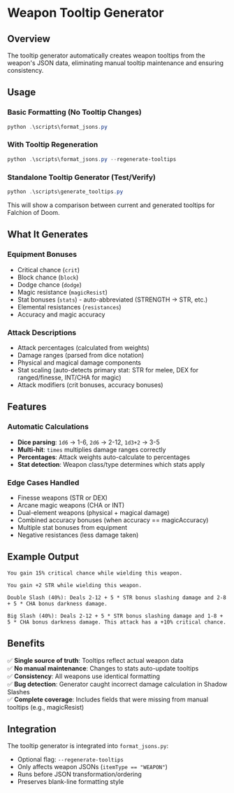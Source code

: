 # Weapon Tooltip Generator

## Overview

The tooltip generator automatically creates weapon tooltips from the weapon's JSON data, eliminating manual tooltip maintenance and ensuring consistency.

## Usage

### Basic Formatting (No Tooltip Changes)
```powershell
python .\scripts\format_jsons.py
```

### With Tooltip Regeneration
```powershell
python .\scripts\format_jsons.py --regenerate-tooltips
```

### Standalone Tooltip Generator (Test/Verify)
```powershell
python .\scripts\generate_tooltips.py
```
This will show a comparison between current and generated tooltips for Falchion of Doom.

## What It Generates

### Equipment Bonuses
- Critical chance (`crit`)
- Block chance (`block`)
- Dodge chance (`dodge`)
- Magic resistance (`magicResist`)
- Stat bonuses (`stats`) - auto-abbreviated (STRENGTH → STR, etc.)
- Elemental resistances (`resistances`)
- Accuracy and magic accuracy

### Attack Descriptions
- Attack percentages (calculated from weights)
- Damage ranges (parsed from dice notation)
- Physical and magical damage components
- Stat scaling (auto-detects primary stat: STR for melee, DEX for ranged/finesse, INT/CHA for magic)
- Attack modifiers (crit bonuses, accuracy bonuses)

## Features

### Automatic Calculations
- **Dice parsing**: `1d6` → 1-6, `2d6` → 2-12, `1d3+2` → 3-5
- **Multi-hit**: `times` multiplies damage ranges correctly
- **Percentages**: Attack weights auto-calculate to percentages
- **Stat detection**: Weapon class/type determines which stats apply

### Edge Cases Handled
- Finesse weapons (STR or DEX)
- Arcane magic weapons (CHA or INT) 
- Dual-element weapons (physical + magical damage)
- Combined accuracy bonuses (when accuracy == magicAccuracy)
- Multiple stat bonuses from equipment
- Negative resistances (less damage taken)

## Example Output

```
You gain 15% critical chance while wielding this weapon.

You gain +2 STR while wielding this weapon.

Double Slash (40%): Deals 2-12 + 5 * STR bonus slashing damage and 2-8 + 5 * CHA bonus darkness damage.

Big Slash (40%): Deals 2-12 + 5 * STR bonus slashing damage and 1-8 + 5 * CHA bonus darkness damage. This attack has a +10% critical chance.
```

## Benefits

✅ **Single source of truth**: Tooltips reflect actual weapon data  
✅ **No manual maintenance**: Changes to stats auto-update tooltips  
✅ **Consistency**: All weapons use identical formatting  
✅ **Bug detection**: Generator caught incorrect damage calculation in Shadow Slashes  
✅ **Complete coverage**: Includes fields that were missing from manual tooltips (e.g., magicResist)  

## Integration

The tooltip generator is integrated into `format_jsons.py`:
- Optional flag: `--regenerate-tooltips`
- Only affects weapon JSONs (`itemType == "WEAPON"`)
- Runs before JSON transformation/ordering
- Preserves blank-line formatting style
